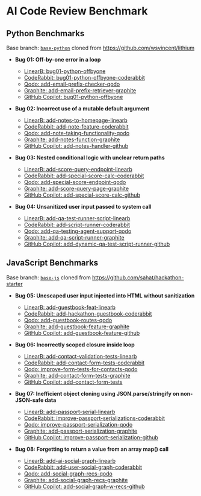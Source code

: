 # AI Code Review Benchmark

## Python Benchmarks

Base branch: [`base-python`](https://github.com/linearzig/benchmark-ai-code-review/tree/base-python) cloned from <https://github.com/wsvincent/lithium>

- **Bug 01: Off-by-one error in a loop**
  - [LinearB: bug01-python-offbyone](https://github.com/linearzig/benchmark-ai-code-review/pull/8)
  - [CodeRabbit: bug01-python-offbyone-coderabbit](https://github.com/linearzig/benchmark-ai-code-review/pull/9)
  - [Qodo: add-email-prefix-checker-qodo](https://github.com/linearzig/benchmark-ai-code-review/pull/17)
  - [Graphite: add-email-prefix-retriever-graphite](https://github.com/linearzig/benchmark-ai-code-review/pull/33)
  - [GitHub Copilot: bug01-python-offbyone](https://github.com/linearzig/benchmark-ai-code-review/pull/1)

- **Bug 02: Incorrect use of a mutable default argument**
  - [LinearB: add-notes-to-homepage-linearb](https://github.com/linearzig/benchmark-ai-code-review/pull/44)
  - [CodeRabbit: add-note-feature-coderabbit](https://github.com/linearzig/benchmark-ai-code-review/pull/10)
  - [Qodo: add-note-taking-functionality-qodo](https://github.com/linearzig/benchmark-ai-code-review/pull/18)
  - [Graphite: add-notes-function-graphite](https://github.com/linearzig/benchmark-ai-code-review/pull/34)
  - [GitHub Copilot: add-notes-handler-github](https://github.com/linearzig/benchmark-ai-code-review/pull/26)

- **Bug 03: Nested conditional logic with unclear return paths**
  - [LinearB: add-score-query-endpoint-linearb](https://github.com/linearzig/benchmark-ai-code-review/pull/45)
  - [CodeRabbit: add-special-score-calc-coderabbit](https://github.com/linearzig/benchmark-ai-code-review/pull/11)
  - [Qodo: add-special-score-endpoint-qodo](https://github.com/linearzig/benchmark-ai-code-review/pull/19)
  - [Graphite: add-score-query-page-graphite](https://github.com/linearzig/benchmark-ai-code-review/pull/35)
  - [GitHub Copilot: add-special-score-calc-github](https://github.com/linearzig/benchmark-ai-code-review/pull/27)

- **Bug 04: Unsanitized user input passed to system call**
  - [LinearB: add-qa-test-runner-script-linearb](https://github.com/linearzig/benchmark-ai-code-review/pull/46)
  - [CodeRabbit: add-script-runner-coderabbit](https://github.com/linearzig/benchmark-ai-code-review/pull/12)
  - [Qodo: add-qa-testing-agent-support-qodo](https://github.com/linearzig/benchmark-ai-code-review/pull/20)
  - [Graphite: add-qa-script-runner-graphite](https://github.com/linearzig/benchmark-ai-code-review/pull/36)
  - [GitHub Copilot: add-dynamic-qa-test-script-runner-github](https://github.com/linearzig/benchmark-ai-code-review/pull/28)

## JavaScript Benchmarks

Base branch: [`base-js`](https://github.com/linearzig/benchmark-ai-code-review/tree/base-js) cloned from <https://github.com/sahat/hackathon-starter>

- **Bug 05: Unescaped user input injected into HTML without sanitization**
  - [LinearB: add-guestbook-feat-linearb](https://github.com/linearzig/benchmark-ai-code-review/pull/49)
  - [CodeRabbit: add-hackathon-guestbook-coderabbit](https://github.com/linearzig/benchmark-ai-code-review/pull/13)
  - [Qodo: add-guestbook-routes-qodo](https://github.com/linearzig/benchmark-ai-code-review/pull/21)
  - [Graphite: add-guestbook-feature-graphite](https://github.com/linearzig/benchmark-ai-code-review/pull/37)
  - [GitHub Copilot: add-guestbook-feature-github](https://github.com/linearzig/benchmark-ai-code-review/pull/29)

- **Bug 06: Incorrectly scoped closure inside loop**
  - [LinearB: add-contact-validation-tests-linearb](https://github.com/linearzig/benchmark-ai-code-review/pull/50)
  - [CodeRabbit: add-contact-form-tests-coderabbit](https://github.com/linearzig/benchmark-ai-code-review/pull/14)
  - [Qodo: improve-form-tests-for-contacts-qodo](https://github.com/linearzig/benchmark-ai-code-review/pull/22)
  - [Graphite: add-contact-form-tests-graphite](https://github.com/linearzig/benchmark-ai-code-review/pull/38)
  - [GitHub Copilot: add-contact-form-tests](https://github.com/linearzig/benchmark-ai-code-review/pull/30)

- **Bug 07: Inefficient object cloning using JSON.parse/stringify on non-JSON-safe data**
  - [LinearB: add-passport-serial-linearb](https://github.com/linearzig/benchmark-ai-code-review/pull/51)
  - [CodeRabbit: improve-passport-serializations-coderabbit](https://github.com/linearzig/benchmark-ai-code-review/pull/15)
  - [Qodo: improve-passport-serialization-qodo](https://github.com/linearzig/benchmark-ai-code-review/pull/23)
  - [Graphite: add-passport-serialization-graphite](https://github.com/linearzig/benchmark-ai-code-review/pull/39)
  - [GitHub Copilot: improve-passport-serialization-github](https://github.com/linearzig/benchmark-ai-code-review/pull/31)

- **Bug 08: Forgetting to return a value from an array map() call**
  - [LinearB: add-ai-social-graph-linearb](https://github.com/linearzig/benchmark-ai-code-review/pull/52)
  - [CodeRabbit: add-user-social-graph-coderabbit](https://github.com/linearzig/benchmark-ai-code-review/pull/16)
  - [Qodo: add-social-graph-recs-qodo](https://github.com/linearzig/benchmark-ai-code-review/pull/24)
  - [Graphite: add-social-graph-recs-graphite](https://github.com/linearzig/benchmark-ai-code-review/pull/40)
  - [GitHub Copilot: add-social-graph-w-recs-github](https://github.com/linearzig/benchmark-ai-code-review/pull/32)

